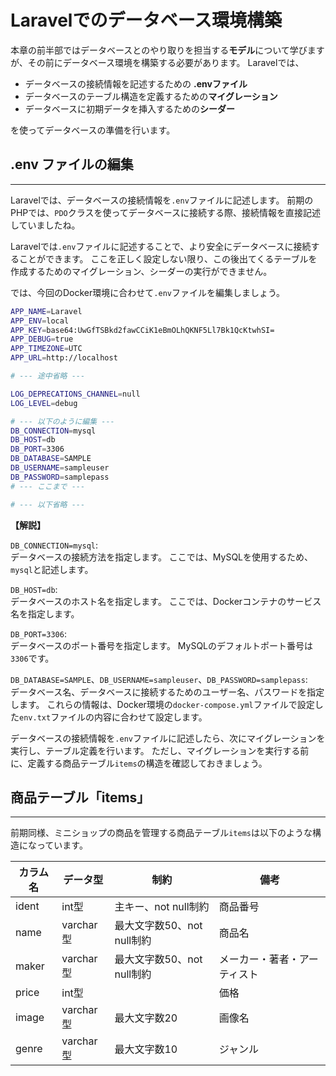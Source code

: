 # Laravelでのデータベース環境構築

本章の前半部ではデータベースとのやり取りを担当する**モデル**について学びますが、その前にデータベース環境を構築する必要があります。
Laravelでは、

- データベースの接続情報を記述するための **.envファイル**
- データベースのテーブル構造を定義するための**マイグレーション**
- データベースに初期データを挿入するための**シーダー**
  
を使ってデータベースの準備を行います。

## .env ファイルの編集

---

Laravelでは、データベースの接続情報を`.env`ファイルに記述します。
前期のPHPでは、`PDO`クラスを使ってデータベースに接続する際、接続情報を直接記述していましたね。

Laravelでは`.env`ファイルに記述することで、より安全にデータベースに接続することができます。
ここを正しく設定しない限り、この後出てくるテーブルを作成するためのマイグレーション、シーダーの実行ができません。

では、今回のDocker環境に合わせて`.env`ファイルを編集しましょう。

```bash
APP_NAME=Laravel
APP_ENV=local
APP_KEY=base64:UwGfTSBkd2fawCCiK1eBmOLhQKNF5Ll7Bk1QcKtwhSI=
APP_DEBUG=true
APP_TIMEZONE=UTC
APP_URL=http://localhost

# --- 途中省略 ---

LOG_DEPRECATIONS_CHANNEL=null
LOG_LEVEL=debug

# --- 以下のように編集 ---
DB_CONNECTION=mysql
DB_HOST=db
DB_PORT=3306
DB_DATABASE=SAMPLE
DB_USERNAME=sampleuser
DB_PASSWORD=samplepass
# --- ここまで ---

# --- 以下省略 ---
```

**【解説】**

`DB_CONNECTION=mysql`:<br>
データベースの接続方法を指定します。
ここでは、MySQLを使用するため、`mysql`と記述します。

`DB_HOST=db`:<br>
データベースのホスト名を指定します。
ここでは、Dockerコンテナのサービス名を指定します。

`DB_PORT=3306`:<br>
データベースのポート番号を指定します。
MySQLのデフォルトポート番号は`3306`です。

`DB_DATABASE=SAMPLE`、`DB_USERNAME=sampleuser`、`DB_PASSWORD=samplepass`:<br>
データベース名、データベースに接続するためのユーザー名、パスワードを指定します。
これらの情報は、Docker環境の`docker-compose.yml`ファイルで設定した`env.txt`ファイルの内容に合わせて設定します。

データベースの接続情報を`.env`ファイルに記述したら、次にマイグレーションを実行し、テーブル定義を行います。
ただし、マイグレーションを実行する前に、定義する商品テーブル`items`の構造を確認しておきましょう。

## 商品テーブル「items」

---

前期同様、ミニショップの商品を管理する商品テーブル`items`は以下のような構造になっています。

| カラム名 | データ型 | 制約 | 備考 |
| - | - | - | - |
|ident|int型|主キー、not null制約|商品番号|
|name|varchar型|最大文字数50、not null制約|商品名|
|maker|varchar型|最大文字数50、not null制約|メーカー・著者・アーティスト|
|price|int型||価格|
|image|varchar型|最大文字数20|画像名|
|genre|varchar型|最大文字数10|ジャンル|